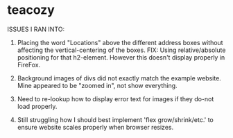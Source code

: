 # teacozy

ISSUES I RAN INTO:

1. Placing the word "Locations" above the different address boxes without affecting the vertical-centering of the boxes.
FIX: Using relative/absolute positioning for that h2-element. However this doesn't display properly in FireFox.

2. Background images of divs did not exactly match the example website. Mine appeared to be "zoomed in", not show everything.

3. Need to re-lookup how to display error text for images if they do-not load properly.

4. Still struggling how I should best implement 'flex grow/shrink/etc.' to ensure website scales properly when browser resizes.
